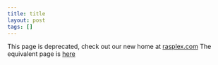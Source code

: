 ```yaml
---
title: title
layout: post
tags: []
---
```



 This page is deprecated, check out our new home at [rasplex.com](https://rasplex.com) The equivalent page is [here](https://rasplex.com/get-started/download-rasplex.html)
